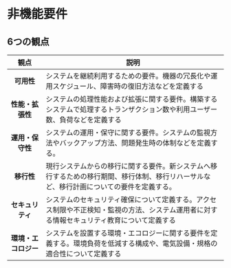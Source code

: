 # 非機能要件

## **6つの観点**
|観点|説明|
|:---:|---|
|**可用性**|システムを継続利用するための要件。機器の冗長化や運用スケジュール、障害時の復旧方法などを定義する|
|**性能・拡張性**|システムの処理性能および拡張に関する要件。構築するシステムで処理するトランザクション数や利用ユーザー数、負荷などを定義する|
|**運用・保守性**|システムの運用・保守に関する要件。システムの監視方法やバックアップ方法、問題発生時の体制などを定義する。|
|**移行性**|現行システムからの移行に関する要件。新システムへ移行するための移行期間、移行体制、移行リハーサルなど、移行計画についての要件を定義する。|
|**セキュリティ**|システムのセキュリティ確保について定義する。アクセス制限や不正検知・監視の方法、システム運用者に対する情報セキュリティ教育について定義する|
|**環境・エコロジー**|システムを設置する環境・エコロジーに関する要件を定義する。環境負荷を低減する構成や、電気設備・規格の適合性について定義する|